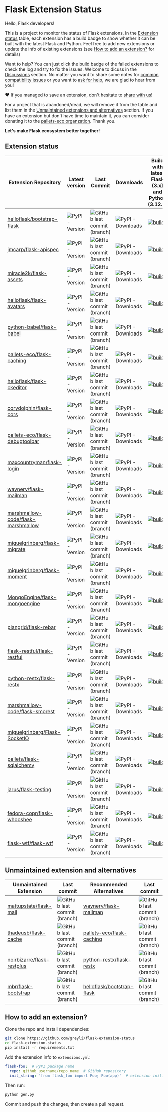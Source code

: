 # Flask Extension Status

Hello, Flask developers!

This is a project to monitor the status of Flask extensions. In the [Extension status](#extension-status) table, each extension has a build badge to show whether it can be built with the latest Flask and Python. Feel free to add new extensions or update the info of existing extensions (see [How to add an extension?](#how-to-add-an-extension) for details)

Want to help? You can just click the build badge of the failed extensions to check the log and try to fix the issues. Welcome to dicuss in the [Discussions](https://github.com/greyli/flask-extension-status/discussions) section. No matter you want to share some notes
for [common compatibility issues](https://github.com/greyli/flask-extension-status/discussions/categories/notes) or you want to [ask for help](https://github.com/greyli/flask-extension-status/discussions/categories/q-a), we are glad to hear from you!

❤️ If you managed to save an extension, don't hesitate to [share with us](https://github.com/greyli/flask-extension-status/discussions/categories/show-and-tell)!

For a project that is abandoned/dead, we will remove it from the table and list them in the [Unmaintained extensions and alternatives](#unmaintained-extensions-and-alternatives) section. If you have an extension but don't have time to maintain it, you can consider donating it to the [pallets-eco organzation](https://github.com/pallets-eco). Thank you.

**Let's make Flask ecosystem better together!**


## Extension status

<!-- TABLE_START -->

| Extension Repository | Latest version  | Last Commit |  Downloads | Build with latest Flask (3.x) and Python (3.12.x) |
| -------------------- | --------------- | ---------- | ------------ | ----------------------------------------------- |
| [helloflask/bootstrap-flask](https://github.com/helloflask/bootstrap-flask) | ![PyPI - Version](https://img.shields.io/pypi/v/bootstrap-flask) | ![GitHub last commit (branch)](https://img.shields.io/github/last-commit/helloflask/bootstrap-flask) | ![PyPI - Downloads](https://img.shields.io/pypi/dm/bootstrap-flask?color=darkgrey) | [![build](https://github.com/greyli/flask-extension-status/actions/workflows/bootstrap-flask.yml/badge.svg)](https://github.com/greyli/flask-extension-status/actions/workflows/bootstrap-flask.yml) |
| [jmcarp/flask-apispec](https://github.com/jmcarp/flask-apispec) | ![PyPI - Version](https://img.shields.io/pypi/v/flask-apispec) | ![GitHub last commit (branch)](https://img.shields.io/github/last-commit/jmcarp/flask-apispec) | ![PyPI - Downloads](https://img.shields.io/pypi/dm/flask-apispec?color=darkgrey) | [![build](https://github.com/greyli/flask-extension-status/actions/workflows/flask-apispec.yml/badge.svg)](https://github.com/greyli/flask-extension-status/actions/workflows/flask-apispec.yml) |
| [miracle2k/flask-assets](https://github.com/miracle2k/flask-assets) | ![PyPI - Version](https://img.shields.io/pypi/v/flask-assets) | ![GitHub last commit (branch)](https://img.shields.io/github/last-commit/miracle2k/flask-assets) | ![PyPI - Downloads](https://img.shields.io/pypi/dm/flask-assets?color=darkgrey) | [![build](https://github.com/greyli/flask-extension-status/actions/workflows/flask-assets.yml/badge.svg)](https://github.com/greyli/flask-extension-status/actions/workflows/flask-assets.yml) |
| [helloflask/flask-avatars](https://github.com/helloflask/flask-avatars) | ![PyPI - Version](https://img.shields.io/pypi/v/flask-avatars) | ![GitHub last commit (branch)](https://img.shields.io/github/last-commit/helloflask/flask-avatars) | ![PyPI - Downloads](https://img.shields.io/pypi/dm/flask-avatars?color=darkgrey) | [![build](https://github.com/greyli/flask-extension-status/actions/workflows/flask-avatars.yml/badge.svg)](https://github.com/greyli/flask-extension-status/actions/workflows/flask-avatars.yml) |
| [python-babel/flask-babel](https://github.com/python-babel/flask-babel) | ![PyPI - Version](https://img.shields.io/pypi/v/flask-babel) | ![GitHub last commit (branch)](https://img.shields.io/github/last-commit/python-babel/flask-babel) | ![PyPI - Downloads](https://img.shields.io/pypi/dm/flask-babel?color=darkgrey) | [![build](https://github.com/greyli/flask-extension-status/actions/workflows/flask-babel.yml/badge.svg)](https://github.com/greyli/flask-extension-status/actions/workflows/flask-babel.yml) |
| [pallets-eco/flask-caching](https://github.com/pallets-eco/flask-caching) | ![PyPI - Version](https://img.shields.io/pypi/v/flask-caching) | ![GitHub last commit (branch)](https://img.shields.io/github/last-commit/pallets-eco/flask-caching) | ![PyPI - Downloads](https://img.shields.io/pypi/dm/flask-caching?color=darkgrey) | [![build](https://github.com/greyli/flask-extension-status/actions/workflows/flask-caching.yml/badge.svg)](https://github.com/greyli/flask-extension-status/actions/workflows/flask-caching.yml) |
| [helloflask/flask-ckeditor](https://github.com/helloflask/flask-ckeditor) | ![PyPI - Version](https://img.shields.io/pypi/v/flask-ckeditor) | ![GitHub last commit (branch)](https://img.shields.io/github/last-commit/helloflask/flask-ckeditor) | ![PyPI - Downloads](https://img.shields.io/pypi/dm/flask-ckeditor?color=darkgrey) | [![build](https://github.com/greyli/flask-extension-status/actions/workflows/flask-ckeditor.yml/badge.svg)](https://github.com/greyli/flask-extension-status/actions/workflows/flask-ckeditor.yml) |
| [corydolphin/flask-cors](https://github.com/corydolphin/flask-cors) | ![PyPI - Version](https://img.shields.io/pypi/v/flask-cors) | ![GitHub last commit (branch)](https://img.shields.io/github/last-commit/corydolphin/flask-cors) | ![PyPI - Downloads](https://img.shields.io/pypi/dm/flask-cors?color=darkgrey) | [![build](https://github.com/greyli/flask-extension-status/actions/workflows/flask-cors.yml/badge.svg)](https://github.com/greyli/flask-extension-status/actions/workflows/flask-cors.yml) |
| [pallets-eco/flask-debugtoolbar](https://github.com/pallets-eco/flask-debugtoolbar) | ![PyPI - Version](https://img.shields.io/pypi/v/flask-debugtoolbar) | ![GitHub last commit (branch)](https://img.shields.io/github/last-commit/pallets-eco/flask-debugtoolbar) | ![PyPI - Downloads](https://img.shields.io/pypi/dm/flask-debugtoolbar?color=darkgrey) | [![build](https://github.com/greyli/flask-extension-status/actions/workflows/flask-debugtoolbar.yml/badge.svg)](https://github.com/greyli/flask-extension-status/actions/workflows/flask-debugtoolbar.yml) |
| [maxcountryman/flask-login](https://github.com/maxcountryman/flask-login) | ![PyPI - Version](https://img.shields.io/pypi/v/flask-login) | ![GitHub last commit (branch)](https://img.shields.io/github/last-commit/maxcountryman/flask-login) | ![PyPI - Downloads](https://img.shields.io/pypi/dm/flask-login?color=darkgrey) | [![build](https://github.com/greyli/flask-extension-status/actions/workflows/flask-login.yml/badge.svg)](https://github.com/greyli/flask-extension-status/actions/workflows/flask-login.yml) |
| [waynerv/flask-mailman](https://github.com/waynerv/flask-mailman) | ![PyPI - Version](https://img.shields.io/pypi/v/flask-mailman) | ![GitHub last commit (branch)](https://img.shields.io/github/last-commit/waynerv/flask-mailman) | ![PyPI - Downloads](https://img.shields.io/pypi/dm/flask-mailman?color=darkgrey) | [![build](https://github.com/greyli/flask-extension-status/actions/workflows/flask-mailman.yml/badge.svg)](https://github.com/greyli/flask-extension-status/actions/workflows/flask-mailman.yml) |
| [marshmallow-code/flask-marshmallow](https://github.com/marshmallow-code/flask-marshmallow) | ![PyPI - Version](https://img.shields.io/pypi/v/flask-marshmallow) | ![GitHub last commit (branch)](https://img.shields.io/github/last-commit/marshmallow-code/flask-marshmallow) | ![PyPI - Downloads](https://img.shields.io/pypi/dm/flask-marshmallow?color=darkgrey) | [![build](https://github.com/greyli/flask-extension-status/actions/workflows/flask-marshmallow.yml/badge.svg)](https://github.com/greyli/flask-extension-status/actions/workflows/flask-marshmallow.yml) |
| [miguelgrinberg/flask-migrate](https://github.com/miguelgrinberg/flask-migrate) | ![PyPI - Version](https://img.shields.io/pypi/v/flask-migrate) | ![GitHub last commit (branch)](https://img.shields.io/github/last-commit/miguelgrinberg/flask-migrate) | ![PyPI - Downloads](https://img.shields.io/pypi/dm/flask-migrate?color=darkgrey) | [![build](https://github.com/greyli/flask-extension-status/actions/workflows/flask-migrate.yml/badge.svg)](https://github.com/greyli/flask-extension-status/actions/workflows/flask-migrate.yml) |
| [miguelgrinberg/flask-moment](https://github.com/miguelgrinberg/flask-moment) | ![PyPI - Version](https://img.shields.io/pypi/v/flask-moment) | ![GitHub last commit (branch)](https://img.shields.io/github/last-commit/miguelgrinberg/flask-moment) | ![PyPI - Downloads](https://img.shields.io/pypi/dm/flask-moment?color=darkgrey) | [![build](https://github.com/greyli/flask-extension-status/actions/workflows/flask-moment.yml/badge.svg)](https://github.com/greyli/flask-extension-status/actions/workflows/flask-moment.yml) |
| [MongoEngine/flask-mongoengine](https://github.com/MongoEngine/flask-mongoengine) | ![PyPI - Version](https://img.shields.io/pypi/v/flask-mongoengine) | ![GitHub last commit (branch)](https://img.shields.io/github/last-commit/MongoEngine/flask-mongoengine) | ![PyPI - Downloads](https://img.shields.io/pypi/dm/flask-mongoengine?color=darkgrey) | [![build](https://github.com/greyli/flask-extension-status/actions/workflows/flask-mongoengine.yml/badge.svg)](https://github.com/greyli/flask-extension-status/actions/workflows/flask-mongoengine.yml) |
| [plangrid/flask-rebar](https://github.com/plangrid/flask-rebar) | ![PyPI - Version](https://img.shields.io/pypi/v/flask-rebar) | ![GitHub last commit (branch)](https://img.shields.io/github/last-commit/plangrid/flask-rebar) | ![PyPI - Downloads](https://img.shields.io/pypi/dm/flask-rebar?color=darkgrey) | [![build](https://github.com/greyli/flask-extension-status/actions/workflows/flask-rebar.yml/badge.svg)](https://github.com/greyli/flask-extension-status/actions/workflows/flask-rebar.yml) |
| [flask-restful/flask-restful](https://github.com/flask-restful/flask-restful) | ![PyPI - Version](https://img.shields.io/pypi/v/flask-restful) | ![GitHub last commit (branch)](https://img.shields.io/github/last-commit/flask-restful/flask-restful) | ![PyPI - Downloads](https://img.shields.io/pypi/dm/flask-restful?color=darkgrey) | [![build](https://github.com/greyli/flask-extension-status/actions/workflows/flask-restful.yml/badge.svg)](https://github.com/greyli/flask-extension-status/actions/workflows/flask-restful.yml) |
| [python-restx/flask-restx](https://github.com/python-restx/flask-restx) | ![PyPI - Version](https://img.shields.io/pypi/v/flask-restx) | ![GitHub last commit (branch)](https://img.shields.io/github/last-commit/python-restx/flask-restx) | ![PyPI - Downloads](https://img.shields.io/pypi/dm/flask-restx?color=darkgrey) | [![build](https://github.com/greyli/flask-extension-status/actions/workflows/flask-restx.yml/badge.svg)](https://github.com/greyli/flask-extension-status/actions/workflows/flask-restx.yml) |
| [marshmallow-code/flask-smorest](https://github.com/marshmallow-code/flask-smorest) | ![PyPI - Version](https://img.shields.io/pypi/v/flask-smorest) | ![GitHub last commit (branch)](https://img.shields.io/github/last-commit/marshmallow-code/flask-smorest) | ![PyPI - Downloads](https://img.shields.io/pypi/dm/flask-smorest?color=darkgrey) | [![build](https://github.com/greyli/flask-extension-status/actions/workflows/flask-smorest.yml/badge.svg)](https://github.com/greyli/flask-extension-status/actions/workflows/flask-smorest.yml) |
| [miguelgrinberg/Flask-SocketIO](https://github.com/miguelgrinberg/Flask-SocketIO) | ![PyPI - Version](https://img.shields.io/pypi/v/flask-socketio) | ![GitHub last commit (branch)](https://img.shields.io/github/last-commit/miguelgrinberg/Flask-SocketIO) | ![PyPI - Downloads](https://img.shields.io/pypi/dm/flask-socketio?color=darkgrey) | [![build](https://github.com/greyli/flask-extension-status/actions/workflows/flask-socketio.yml/badge.svg)](https://github.com/greyli/flask-extension-status/actions/workflows/flask-socketio.yml) |
| [pallets/flask-sqlalchemy](https://github.com/pallets/flask-sqlalchemy) | ![PyPI - Version](https://img.shields.io/pypi/v/flask-sqlalchemy) | ![GitHub last commit (branch)](https://img.shields.io/github/last-commit/pallets/flask-sqlalchemy) | ![PyPI - Downloads](https://img.shields.io/pypi/dm/flask-sqlalchemy?color=darkgrey) | [![build](https://github.com/greyli/flask-extension-status/actions/workflows/flask-sqlalchemy.yml/badge.svg)](https://github.com/greyli/flask-extension-status/actions/workflows/flask-sqlalchemy.yml) |
| [jarus/flask-testing](https://github.com/jarus/flask-testing) | ![PyPI - Version](https://img.shields.io/pypi/v/flask-testing) | ![GitHub last commit (branch)](https://img.shields.io/github/last-commit/jarus/flask-testing) | ![PyPI - Downloads](https://img.shields.io/pypi/dm/flask-testing?color=darkgrey) | [![build](https://github.com/greyli/flask-extension-status/actions/workflows/flask-testing.yml/badge.svg)](https://github.com/greyli/flask-extension-status/actions/workflows/flask-testing.yml) |
| [fedora-copr/flask-whooshee](https://github.com/fedora-copr/flask-whooshee) | ![PyPI - Version](https://img.shields.io/pypi/v/flask-whooshee) | ![GitHub last commit (branch)](https://img.shields.io/github/last-commit/fedora-copr/flask-whooshee) | ![PyPI - Downloads](https://img.shields.io/pypi/dm/flask-whooshee?color=darkgrey) | [![build](https://github.com/greyli/flask-extension-status/actions/workflows/flask-whooshee.yml/badge.svg)](https://github.com/greyli/flask-extension-status/actions/workflows/flask-whooshee.yml) |
| [flask-wtf/flask-wtf](https://github.com/flask-wtf/flask-wtf) | ![PyPI - Version](https://img.shields.io/pypi/v/flask-wtf) | ![GitHub last commit (branch)](https://img.shields.io/github/last-commit/flask-wtf/flask-wtf) | ![PyPI - Downloads](https://img.shields.io/pypi/dm/flask-wtf?color=darkgrey) | [![build](https://github.com/greyli/flask-extension-status/actions/workflows/flask-wtf.yml/badge.svg)](https://github.com/greyli/flask-extension-status/actions/workflows/flask-wtf.yml) |

<!-- TABLE_END -->


## Unmaintained extension and alternatives

| Unmaintained Extension  | Last commit | Recommended Alternatives |  Last commit | 
| ----------------------- | ----------- | ------------------------ | ------------ |
| [mattupstate/flask-mail](https://github.com/mattupstate/flask-mail) | ![GitHub last commit (branch)](https://img.shields.io/github/last-commit/mattupstate/flask-mail/master?label=flask-mail) | [waynerv/flask-mailman](https://github.com/waynerv/flask-mailman) | ![GitHub last commit (branch)](https://img.shields.io/github/last-commit/waynerv/flask-mailman?label=flask-mailman) |
| [thadeusb/flask-cache](https://github.com/thadeusb/flask-cache) | ![GitHub last commit (branch)](https://img.shields.io/github/last-commit/thadeusb/flask-cache?label=flask-cache) | [pallets-eco/flask-caching](https://github.com/pallets-eco/flask-caching) | ![GitHub last commit (branch)](https://img.shields.io/github/last-commit/pallets-eco/flask-caching/master?label=flask-caching) |
| [noirbizarre/flask-restplus](https://github.com/noirbizarre/flask-restplus) | ![GitHub last commit (branch)](https://img.shields.io/github/last-commit/noirbizarre/flask-restplus?label=flask-restplus) | [python-restx/flask-restx](https://github.com/python-restx/flask-restx) | ![GitHub last commit (branch)](https://img.shields.io/github/last-commit/python-restx/flask-restx?label=flask-restx) |
| [mbr/flask-bootstrap](https://github.com/mbr/flask-bootstrap) | ![GitHub last commit (branch)](https://img.shields.io/github/last-commit/mbr/flask-bootstrap?label=flask-bootstrap) | [helloflask/bootstrap-flask](https://github.com/helloflask/bootstrap-flask) | ![GitHub last commit (branch)](https://img.shields.io/github/last-commit/helloflask/bootstrap-flask?label=bootstrap-flask) |


## How to add an extension?

Clone the repo and install dependencies:

```bash
git clone https://github.com/greyli/flask-extension-status
cd flask-extension-status
pip install -r requirements.txt
```

Add the extension info to `extensions.yml`:

```yaml
flask-foo:  # PyPI package name
  repo: github_username/repo_name  # GitHub repository
  init_string: 'from flask_foo import Foo; Foo(app)'  # extension initialization
```

Then run:

```bash
python gen.py
```

Commit and push the changes, then create a pull request.
